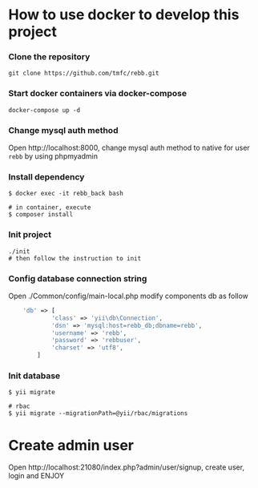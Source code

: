 # How to use docker to develop this project

### Clone the repository
```shell script
git clone https://github.com/tmfc/rebb.git
```

### Start docker containers via docker-compose
```shell script
docker-compose up -d
```

### Change mysql auth method
Open http://localhost:8000, change mysql auth method to native for user `rebb` by using phpmyadmin

### Install dependency

```shell script
$ docker exec -it rebb_back bash

# in container, execute
$ composer install
```

### Init project

```shell script
./init
# then follow the instruction to init
```

### Config database connection string

Open ./Common/config/main-local.php
modify components db as follow 
```php
    'db' => [
            'class' => 'yii\db\Connection',
            'dsn' => 'mysql:host=rebb_db;dbname=rebb',
            'username' => 'rebb',
            'password' => 'rebbuser',
            'charset' => 'utf8',
        ]
```
### Init database
```shell script
$ yii migrate

# rbac
$ yii migrate --migrationPath=@yii/rbac/migrations
```

# Create admin user

Open http://localhost:21080/index.php?admin/user/signup, create user, login and ENJOY